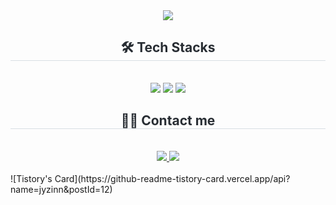 <div align= "center">
    <img src="https://capsule-render.vercel.app/api?type=waving&color=004d21&height=120&text=Hello%20World!%20I'm%20jyzinn&animation=fadeIn&fontColor=39604a&fontSize=70" />
    </div>
    <div align= "center">
    <h2 style="border-bottom: 1px solid #d8dee4; color: #282d33;"> 🛠️ Tech Stacks </h2> <br> 
    <div style="margin: 0 auto; text-align: center;" align= "center"> <img src="https://img.shields.io/badge/Figma-F24E1E?style=flat&logo=Figma&logoColor=white">
          <img src="https://img.shields.io/badge/MySQL-4479A1?style=flat&logo=MySQL&logoColor=white">
          <img src="https://img.shields.io/badge/Python-3776AB?style=flat&logo=Python&logoColor=white">
          </div>
    </div>
    <div align= "center">
    <h2 style="border-bottom: 1px solid #d8dee4; color: #282d33;"> 🧑‍💻 Contact me </h2> <br> 
    <div align= "center"> <a href=https://jyzinn.tistory.com/> <img src="https://img.shields.io/badge/Tistory-000000?style=flat&logo=Tistory&logoColor=white&link=https://jyzinn.tistory.com/"> </a>
         <a href=mailto:yoojinjeon97@gmail.com> <img src="https://img.shields.io/badge/Gmail-EA4335?style=flat&logo=Gmail&logoColor=white&link=mailto:yoojinjeon97@gmail.com"> </a>
          </div>  <br> 
    <div align= "center">  </div> 
    </div>
![Tistory's Card](https://github-readme-tistory-card.vercel.app/api?name=jyzinn&postId=12)
